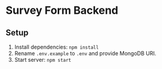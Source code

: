 # Survey Form Backend

## Setup
1. Install dependencies: `npm install`
2. Rename `.env.example` to `.env` and provide MongoDB URI.
3. Start server: `npm start`
